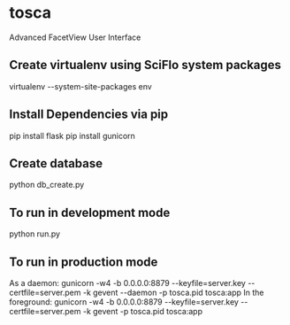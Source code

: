 tosca
=====

Advanced FacetView User Interface

Create virtualenv using SciFlo system packages
----------------------------------------------
virtualenv --system-site-packages env

Install Dependencies via pip
----------------------------
pip install flask
pip install gunicorn

Create database
---------------
python db_create.py

To run in development mode
--------------------------
python run.py

To run in production mode
--------------------------
As a daemon:       gunicorn -w4 -b 0.0.0.0:8879 --keyfile=server.key --certfile=server.pem -k gevent --daemon -p tosca.pid tosca:app
In the foreground: gunicorn -w4 -b 0.0.0.0:8879 --keyfile=server.key --certfile=server.pem -k gevent -p tosca.pid tosca:app
